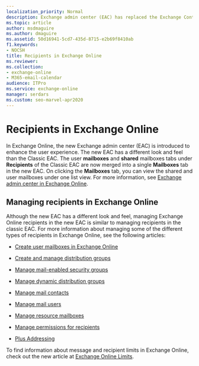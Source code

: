 ```yaml
---
localization_priority: Normal
description: Exchange admin center (EAC) has replaced the Exchange Control Panel and the Exchange Management Console as the tool used to manage cloud-based recipients.
ms.topic: article
author: msdmaguire
ms.author: dmaguire
ms.assetid: 50d16941-5cd7-435d-8715-e2b69f8410ab
f1.keywords:
- NOCSH
title: Recipients in Exchange Online
ms.reviewer: 
ms.collection:
- exchange-online
- M365-email-calendar
audience: ITPro
ms.service: exchange-online
manager: serdars
ms.custom: seo-marvel-apr2020
---
```


# Recipients in Exchange Online

In Exchange Online, the new Exchange admin center (EAC) is introduced to enhance the user experience. The new EAC has a different look and feel than the Classic EAC. The user **mailboxes** and **shared** mailboxes tabs under **Recipients** of the Classic EAC are now merged into a single **Mailboxes** tab in the new EAC. On clicking the **Mailboxes** tab, you can view the shared and user mailboxes under one list view. For more information, see [Exchange admin center in Exchange Online](../exchange-admin-center.md).

## Managing recipients in Exchange Online

Although the new EAC has a different look and feel, managing Exchange Online recipients in the new EAC is similar to managing recipients in the classic EAC.  For more information about managing some of the different types of recipients in Exchange Online, see the following articles:

- [Create user mailboxes in Exchange Online](create-user-mailboxes.md)

- [Create and manage distribution groups](manage-distribution-groups/manage-distribution-groups.md)

- [Manage mail-enabled security groups](manage-mail-enabled-security-groups.md)

- [Manage dynamic distribution groups](manage-dynamic-distribution-groups/manage-dynamic-distribution-groups.md)

- [Manage mail contacts](manage-mail-contacts.md)

- [Manage mail users](manage-mail-users.md)

- [Manage resource mailboxes](manage-resource-mailboxes.md)

- [Manage permissions for recipients](manage-permissions-for-recipients.md)

- [Plus Addressing](plus-addressing-in-exchange-online.md)

To find information about message and recipient limits in Exchange Online, check out the new article at [Exchange Online Limits](/office365/servicedescriptions/exchange-online-service-description/exchange-online-limits).